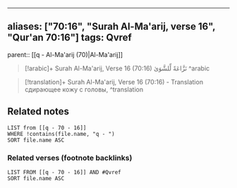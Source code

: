 
---
aliases: ["70:16", "Surah Al-Ma'arij, verse 16", "Qur'an 70:16"]
tags: Qvref
---

parent:: [[q - Al-Ma'arij (70)|Al-Ma'arij]]

> [!arabic]+ Surah Al-Ma'arij, Verse 16 (70:16)
> <span class="quran-arabic">نَزَّاعَةً لِّلشَّوَىٰ</span>
^arabic

> [!translation]+ Surah Al-Ma'arij, Verse 16 (70:16) - Translation
> сдирающее кожу с головы,
^translation



## Related notes
```dataview
LIST from [[q - 70 - 16]]
WHERE !contains(file.name, "q - ")
SORT file.name ASC
```

### Related verses (footnote backlinks)
```dataview
LIST FROM [[q - 70 - 16]] AND #Qvref
SORT file.name ASC
```

